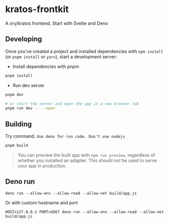 # kratos-frontkit

A ory/kratos frontend. Start with Svelte and Deno

## Developing

Once you've created a project and installed dependencies with `npm install` (or `pnpm install` or `yarn`), start a development server:

- Install dependencies with pnpm

```bash
pnpm install
```

- Run dev server

```bash
pnpm dev

# or start the server and open the app in a new browser tab
pnpm run dev -- --open
```

## Building

Try command. `Use deno for run code. Don't use nodejs`

```bash
pnpm build
```

> You can preview the built app with `npm run preview`, regardless of whether you installed an adapter. This should _not_ be used to serve your app in production.

## Deno run

```
deno run --allow-env --allow-read --allow-net build/app.js
```

Or with custom hostname and port

```
HOST=127.0.0.1 PORT=4567 deno run --allow-env --allow-read --allow-net build/app.js
```
